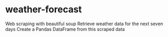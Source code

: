 # weather-forecast
Web scraping with beautiful soup
Retrieve weather data for the next  seven days
Create a Pandas DataFrame from this scraped data
